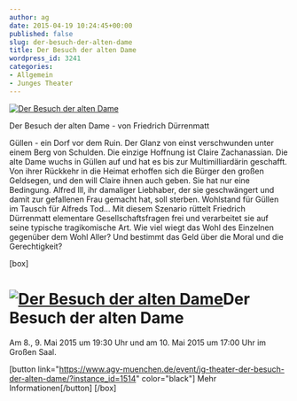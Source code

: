 ```yaml
---
author: ag
date: 2015-04-19 10:24:45+00:00
published: false
slug: der-besuch-der-alten-dame
title: Der Besuch der alten Dame
wordpress_id: 3241
categories:
- Allgemein
- Junges Theater
---
```


[![Der Besuch der alten Dame](https://www.agv-muenchen.de/wp-content/uploads/2015/03/Junges-Theater-Besuch-der-alten-Dame.jpg)](https://www.agv-muenchen.de/event/jg-theater-der-besuch-der-alten-dame/?instance_id=1514)

Der Besuch der alten Dame - von Friedrich Dürrenmatt

Güllen - ein Dorf vor dem Ruin. Der Glanz von einst verschwunden unter einem Berg von Schulden. Die einzige Hoffnung ist Claire Zachanassian. Die alte Dame wuchs in Güllen auf und hat es bis zur Multimilliardärin geschafft. Von ihrer Rückkehr in die Heimat erhoffen sich die Bürger den großen Geldsegen, und den will Claire ihnen auch geben. Sie hat nur eine Bedingung. Alfred Ill, ihr damaliger Liebhaber, der sie geschwängert und damit zur gefallenen Frau gemacht hat, soll sterben. Wohlstand für Güllen im Tausch für Alfreds Tod...
Mit diesem Szenario rüttelt Friedrich Dürrenmatt elementare Gesellschaftsfragen frei und verarbeitet sie auf seine typische tragikomische Art. Wie viel wiegt das Wohl des Einzelnen gegenüber dem Wohl Aller? Und bestimmt das Geld über die Moral und die Gerechtigkeit?

[box]

# [![Der Besuch der alten Dame](https://www.agv-muenchen.de/wp-content/uploads/2015/03/Junges-Theater-Besuch-der-alten-Dame.jpg)](https://www.agv-muenchen.de/event/jg-theater-der-besuch-der-alten-dame/?instance_id=1514)Der Besuch der alten Dame

Am 8., 9. Mai 2015 um 19:30 Uhr und am 10. Mai 2015 um 17:00 Uhr im Großen Saal.

[button link="https://www.agv-muenchen.de/event/jg-theater-der-besuch-der-alten-dame/?instance_id=1514" color="black"] Mehr Informationen[/button]
[/box]
